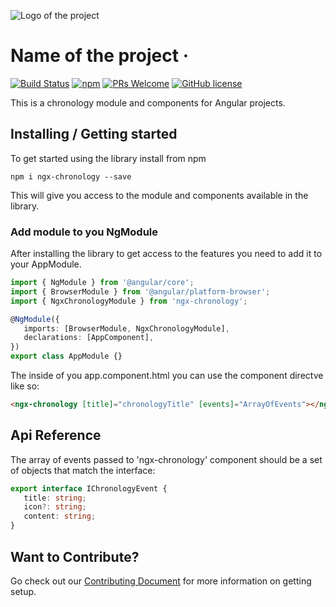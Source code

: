 ![Logo of the project](./images/logo.sample.png)

# Name of the project &middot;

[![Build Status](https://img.shields.io/travis/JR33D/ngx-timeline/latest.svg)](https://travis-ci.org/JR33D/ngx-timeline)
[![npm](https://img.shields.io/npm/v/ngx-chronology.svg)](https://www.npmjs.com/package/ngx-chronology)
[![PRs Welcome](https://img.shields.io/badge/PRs-welcome-brightgreen.svg)](http://makeapullrequest.com)
[![GitHub license](https://img.shields.io/badge/License-Unlicense-blue.svg)](https://github.com/your/your-project/blob/master/LICENSE)

This is a chronology module and components for Angular projects.

## Installing / Getting started

To get started using the library install from npm

```shell
npm i ngx-chronology --save
```

This will give you access to the module and components available in the library.

### Add module to you NgModule

After installing the library to get access to the features you need to add it to your AppModule.

```ts
import { NgModule } from '@angular/core';
import { BrowserModule } from '@angular/platform-browser';
import { NgxChronologyModule } from 'ngx-chronology';

@NgModule({
   imports: [BrowserModule, NgxChronologyModule],
   declarations: [AppComponent],
})
export class AppModule {}
```

The inside of you app.component.html you can use the component directve like so:

```html
<ngx-chronology [title]="chronologyTitle" [events]="ArrayOfEvents"></ngx-chronology>
```

## Api Reference

The array of events passed to 'ngx-chronology' component should be a set of objects that match the interface:

```ts
export interface IChronologyEvent {
   title: string;
   icon?: string;
   content: string;
}
```

## Want to Contribute?

Go check out our [Contributing Document](/Contribute.md) for more information on getting setup.
